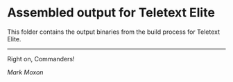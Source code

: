 # Assembled output for Teletext Elite

This folder contains the output binaries from the build process for Teletext Elite.

---

Right on, Commanders!

_Mark Moxon_